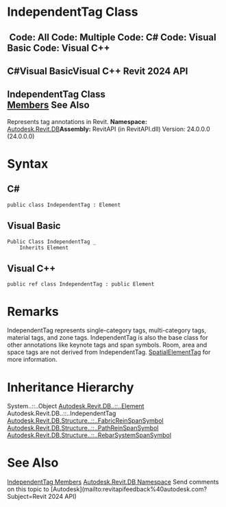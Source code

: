 # IndependentTag Class

﻿
 Code: All Code: Multiple Code: C# Code: Visual Basic Code: Visual C++   
---  
C#Visual BasicVisual C++
Revit 2024 API  
---  
IndependentTag Class  
[Members](599b2ef1-24b8-fef5-adf2-befffbd2af48.md "IndependentTag Members") See Also  
---  
Represents tag annotations in Revit. 
**Namespace:** [Autodesk.Revit.DB](87546ba7-461b-c646-cbb1-2cb8f5bff8b2.md "Autodesk.Revit.DB Namespace")**Assembly:** RevitAPI (in RevitAPI.dll) Version: 24.0.0.0 (24.0.0.0)
# Syntax
C#  
---  
```text
public class IndependentTag : Element
```
  
Visual Basic  
---  
```text
Public Class IndependentTag _
	Inherits Element
```
  
Visual C++  
---  
```text
public ref class IndependentTag : public Element
```
  
# Remarks
IndependentTag represents single-category tags, multi-category tags, material tags, and zone tags. IndependentTag is also the base class for other annotations like keynote tags and span symbols. Room, area and space tags are not derived from IndependentTag. [SpatialElementTag](0a20cdd6-6e44-bc77-a4c3-2d35470ba911.md "SpatialElementTag Class") for more information. 
# Inheritance Hierarchy
System..::..Object [Autodesk.Revit.DB..::..Element](eb16114f-69ea-f4de-0d0d-f7388b105a16.md "Element Class") Autodesk.Revit.DB..::..IndependentTag [Autodesk.Revit.DB.Structure..::..FabricReinSpanSymbol](ed051a39-7717-6be5-43a9-6f6598fd82f7.md "FabricReinSpanSymbol Class") [Autodesk.Revit.DB.Structure..::..PathReinSpanSymbol](b0741415-4247-d50f-20dc-e678f40bd65e.md "PathReinSpanSymbol Class") [Autodesk.Revit.DB.Structure..::..RebarSystemSpanSymbol](f749c169-ea93-fb71-eb1e-c6febb10e54d.md "RebarSystemSpanSymbol Class")
# See Also
[IndependentTag Members](599b2ef1-24b8-fef5-adf2-befffbd2af48.md "IndependentTag Members")
[Autodesk.Revit.DB Namespace](87546ba7-461b-c646-cbb1-2cb8f5bff8b2.md "Autodesk.Revit.DB Namespace")
Send comments on this topic to [Autodesk](mailto:revitapifeedback%40autodesk.com?Subject=Revit 2024 API)